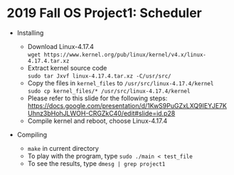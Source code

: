 # 2019 Fall OS Project1: Scheduler
* Installing
	* Download Linux-4.17.4<br>
	`wget https://www.kernel.org/pub/linux/kernel/v4.x/linux-4.17.4.tar.xz`
	* Extract kernel source code<br>
	`sudo tar Jxvf linux-4.17.4.tar.xz -C/usr/src/`	
	* Copy the files in `kernel_files` to `/usr/src/linux-4.17.4/kernel`<br>
	`sudo cp kernel_files/* /usr/src/linux-4.17.4/kernel`
	* Please refer to this slide for the following steps: https://docs.google.com/presentation/d/1KwS9PuGZxLXQ9IEYJE7KUhnz3bHohJLWOH-CRGZkC40/edit#slide=id.p28
	* Compile kernel and reboot, choose Linux-4.17.4

* Compiling
	* `make` in current directory
	* To play with the program, type `sudo ./main < test_file`
	* To see the results, type `dmesg | grep project1`
